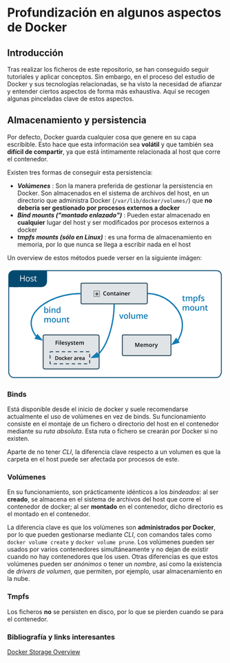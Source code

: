 # Profundización en algunos aspectos de Docker

## Introducción

Tras realizar los ficheros de este repositorio, se han conseguido seguir tutoriales y aplicar conceptos. Sin embargo, en el proceso del estudio de Docker y sus tecnologías relacionadas, se ha visto la necesidad de afianzar y entender ciertos aspectos de forma más exhaustiva.
Aquí se recogen algunas pinceladas clave de estos aspectos.

## Almacenamiento y persistencia

Por defecto, Docker guarda cualquier cosa que genere en su capa escribible. Esto hace que esta información sea **volátil** y que también sea **difícil de compartir**, ya que está íntimamente relacionada al host que corre el contenedor.

Existen tres formas de conseguir esta persistencia:

* ***Volúmenes*** : Son la manera preferida de gestionar la persistencia en Docker. Son almacenados en el sistema de archivos del host, en un directorio que administra Docker (```/var/lib/docker/volumes/```) que **no debería ser gestionado por procesos externos a docker**
* ***Bind mounts ("montado enlazado")*** : Pueden estar almacenado en **cualquier** lugar del host y ser modificados por procesos externos a docker
* ***tmpfs mounts (sólo en Linux)*** : es una forma de almacenamiento en memoria, por lo que nunca se llega a escribir nada en el host

Un overview de estos métodos puede verser en la siguiente imágen:
\
\
![Arquitectura general](./caps/docker-mounts-01.png)

### Binds

Está disponible desde el inicio de docker y suele recomendarse actualmente el uso de volúmenes en vez de binds. Su funcionamiento consiste en el montaje de un fichero o directorio del host en el contenedor mediante su *ruta absoluta*. Esta ruta o fichero se crearán por Docker si no existen.

Aparte de no tener *CLI*, la diferencia clave respecto a un volumen es que la carpeta en el host puede ser afectada por procesos de este.

### Volúmenes

En su funcionamiento, son prácticamente idénticos a los *bindeados*: al ser **creado**, se almacena en el sistema de archivos del host que corre el contenedor de docker; al ser **montado** en el contenedor, dicho directorio es el montado en el contenedor.

La diferencia clave es que los volúmenes son **administrados por Docker**, por lo que pueden gestionarse mediante *CLI*, con comandos tales como ```docker volume create``` y ```docker volume prune```. Los volúmenes pueden ser usados por varios contenedores simultáneamente y no dejan de existir cuando no hay contenedores que los usen. Otras diferencias es que estos volúmenes pueden ser *anónimos* o tener un *nombre*, así como la existencia de *drivers de volumen*, que permiten, por ejemplo, usar almacenamiento en la nube.

### Tmpfs

Los ficheros **no** se persisten en disco, por lo que se pierden cuando se para el contenedor.

### Bibliografía y links interesantes

[Docker Storage Overview](https://docs.docker.com/storage/)